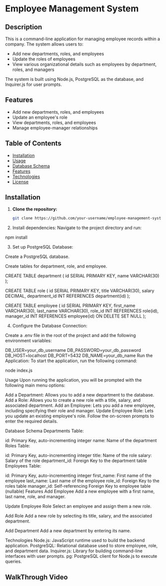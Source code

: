 # Employee Management System

## Description
This is a command-line application for managing employee records within a company. The system allows users to:
- Add new departments, roles, and employees
- Update the roles of employees
- View various organizational details such as employees by department, roles, and managers

The system is built using Node.js, PostgreSQL as the database, and Inquirer.js for user prompts.

## Features
- Add new departments, roles, and employees
- Update an employee's role
- View departments, roles, and employees
- Manage employee-manager relationships

## Table of Contents
- [Installation](#installation)
- [Usage](#usage)
- [Database Schema](#database-schema)
- [Features](#features)
- [Technologies](#technologies)
- [License](#license)

## Installation

1. **Clone the repository:**
   ```bash
   git clone https://github.com/your-username/employee-management-system.git

2. Install dependencies: Navigate to the project directory and run:

npm install

3. Set up PostgreSQL Database:

Create a PostgreSQL database.

Create tables for department, role, and employee.

CREATE TABLE department (
  id SERIAL PRIMARY KEY,
  name VARCHAR(30)
);

CREATE TABLE role (
  id SERIAL PRIMARY KEY,
  title VARCHAR(30),
  salary DECIMAL,
  department_id INT REFERENCES department(id)
);

CREATE TABLE employee (
  id SERIAL PRIMARY KEY,
  first_name VARCHAR(30),
  last_name VARCHAR(30),
  role_id INT REFERENCES role(id),
  manager_id INT REFERENCES employee(id) ON DELETE SET NULL
);

4. Configure the Database Connection:

Create a .env file in the root of the project and add the following environment variables:


DB_USER=your_db_username
DB_PASSWORD=your_db_password
DB_HOST=localhost
DB_PORT=5432
DB_NAME=your_db_name
Run the Application: To start the application, run the following command:

node index.js

Usage
Upon running the application, you will be prompted with the following main menu options:

Add a Department: Allows you to add a new department to the database.
Add a Role: Allows you to create a new role with a title, salary, and associated department.
Add an Employee: Lets you add a new employee, including specifying their role and manager.
Update Employee Role: Lets you update an existing employee's role.
Follow the on-screen prompts to enter the required details.

Database Schema
Departments Table:

id: Primary Key, auto-incrementing integer
name: Name of the department
Roles Table:

id: Primary Key, auto-incrementing integer
title: Name of the role
salary: Salary of the role
department_id: Foreign Key to the department table
Employees Table:

id: Primary Key, auto-incrementing integer
first_name: First name of the employee
last_name: Last name of the employee
role_id: Foreign Key to the roles table
manager_id: Self-referencing Foreign Key to employee table (nullable)
Features
Add Employee
Add a new employee with a first name, last name, role, and manager.

Update Employee Role
Select an employee and assign them a new role.

Add Role
Add a new role by selecting its title, salary, and the associated department.

Add Department
Add a new department by entering its name.

Technologies
Node.js: JavaScript runtime used to build the backend application.
PostgreSQL: Relational database used to store employee, role, and department data.
Inquirer.js: Library for building command-line interfaces with user prompts.
pg: PostgreSQL client for Node.js to execute queries.


## WalkThrough Video
